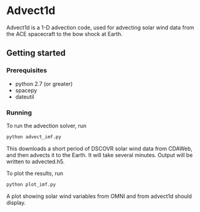 # Advect1d

Advect1d is a 1-D advection code, used for advecting solar wind data from the ACE spacecraft to the bow shock at Earth.

## Getting started

### Prerequisites

- python 2.7 (or greater)
- spacepy
- dateutil

### Running

To run the advection solver, run

```bash
python advect_imf.py
```

This downloads a short period of DSCOVR solar wind data from CDAWeb, and then advects it to the Earth. It will take several minutes. Output will be written to advected.h5.

To plot the results, run

```bash
python plot_imf.py
```

A plot showing solar wind variables from OMNI and from advect1d should display.

